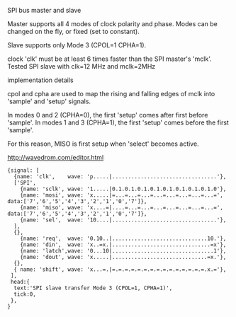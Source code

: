 SPI bus master and slave

Master supports all 4 modes of clock polarity and phase.
Modes can be changed on the fly, or fixed (set to constant).

Slave supports only Mode 3 (CPOL=1 CPHA=1).

clock 'clk' must be at least 6 times faster than the SPI master's 'mclk'.
Tested SPI slave with clk=12 MHz and mclk=2MHz

implementation details

cpol and cpha are used to map the rising and falling edges of mclk
into 'sample' and 'setup' signals.

In modes 0 and 2 (CPHA=0), the first 'setup' comes after first before 'sample'.
In modes 1 and 3 (CPHA=1), the first 'setup' comes before the first 'sample'.

For this reason, MISO is first setup when 'select' becomes active.

http://wavedrom.com/editor.html

```
{signal: [
  {name: 'clk',    wave: 'p.....|.................................'},
  ['SPI',
    {name: 'sclk', wave: '1.....|0.1.0.1.0.1.0.1.0.1.0.1.0.1.0.1.0'},
    {name: 'mosi', wave: 'x.....|=...=...=...=...=...=...=...=...=', data:['7','6','5','4','3','2','1','0','7']},
    {name: 'miso', wave: 'x....=|....=...=...=...=...=...=...=...=', data:['7','6','5','4','3','2','1','0','7']},
    {name: 'sel',  wave: '10....|.................................'},
  ],
  {},
    {name: 'req',  wave: '0.10..|..............................10.'},
    {name: 'din',  wave: 'x..=x.|...............................=x'},
    {name: 'latch',wave: '0...10|................................1'},
    {name: 'dout', wave: 'x.....|..............................=x.'},
  {},
  { name: 'shift', wave: 'x...=.|=.=.=.=.=.=.=.=.=.=.=.=.=.=.=.x.='},
 ],
 head:{
  text:'SPI slave transfer Mode 3 (CPOL=1, CPHA=1)',
  tick:0,
 },
}

```
